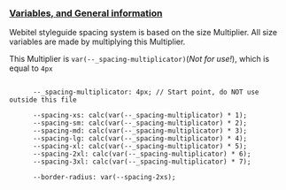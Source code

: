### [Variables, and General information](#general)

Webitel styleguide spacing system is based on the size Multiplier.
All size variables are made by multiplying this Multiplier.

This Multiplier is <code>var(--_spacing-multiplicator)</code>(*Not for use!*), 
which is equal to <code>4px</code>

<pre class="language-css"><code>
      --_spacing-multiplicator: 4px; // Start point, do NOT use outside this file

      --spacing-xs: calc(var(--_spacing-multiplicator) * 1);
      --spacing-sm: calc(var(--_spacing-multiplicator) * 2);
      --spacing-md: calc(var(--_spacing-multiplicator) * 3);
      --spacing-lg: calc(var(--_spacing-multiplicator) * 4);
      --spacing-xl: calc(var(--_spacing-multiplicator) * 5);
      --spacing-2xl: calc(var(--_spacing-multiplicator) * 6);
      --spacing-3xl: calc(var(--_spacing-multiplicator) * 7);

      --border-radius: var(--spacing-2xs);
</code></pre>

